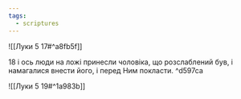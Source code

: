 ```yaml
---
tags:
  - scriptures
---
```


![[Луки 5 17#^a8fb5f]]

18 і ось люди на ложі принесли чоловіка, що розслаблений був, і намагалися внести його, і перед Ним покласти. ^d597ca

![[Луки 5 19#^1a983b]]